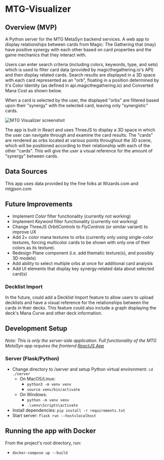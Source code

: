 # MTG-Visualizer

## Overview (MVP)

A Python server for the MTG MetaSyn backend services. A web app to display relationships between cards from Magic: The Gathering that (may) have positive synergy with each other based on card properties and the game mechanics that they interact with.

Users can enter search criteria (including colors, keywords, type, and sets) which is used to filter card data (provided by magicthegathering.io's API) and then display related cards. Search results are displayed in a 3D space with each card represented as an "orb", floating in a position determined by it's Color Identity (as defined in api.magicthegathering.io) and Converted Mana Cost as shown below.

When a card is selected by the user, the displayed "orbs" are filtered based upon their "synergy" with the selected card, leaving only "synergistic" cards.

![MTG Visualizer screenshot](./img/screenshot.png)

The app is built in React and uses ThreeJS to display a 3D space in which the user can navigate through and examine the card results. The "cards" are rendered as orbs located at various points throughout the 3D scene, which will be positioned according to their relationship with each of the other "cards". This will give the user a visual reference for the amount of "synergy" between cards.

## Data Sources

This app uses data provided by the fine folks at Wizards.com and mtgjson.com

## Future Improvements

- Implement _Color_ filter functionality (currently not working)
- Implement _Keyword_ filter functionality (currently not working)
- Change ThreeJS _OrbitControls_ to _FlyControls_ (or similar variant) to improve UX
- Add 2+ color mana textures to orbs (currently only using single-color textures, forcing multicolor cards to be shown with only one of their colors as its texture).
- Redesign Plane component (i.e. add thematic texture(s), and possibly 3D models)
- Add ability to select multiple orbs at once for additional card analysis
- Add UI elements that display key synergy-related data about selected card(s)

### Decklist Import

In the future, could add a Decklist Import feature to allow users to upload decklists and have a visual reference for the relationships between the cards in their decks. This feature could also include a graph displaying the deck's Mana Curve and other deck information.

## Development Setup

_Note: This is only the server-side application. Full functionality of the MTG MetaSyn app requires the frontend [ReactJS App](https://github.com/TeeWeb/MTG-MetaSyn-ReactApp)_
### Server (Flask/Python)

- Change directory to /server and setup Python virtual environment: `cd ./server`
  - On MacOS/Linux:
    - `python3 -m venv venv`
    - `source venv/bin/activate`
  - On Windows:
    - `python -m venv venv`
    - `.\venv\Scripts\activate`
- Install dependencies: `pip install -r requirements.txt`
- Start server: `flask run --host=localhost`

## Running the app with Docker

From the project's root directory, run:
- `docker-compose up --build`
